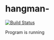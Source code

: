 # hangman-

[![Build Status](https://travis-ci.org/SibSUTISiv622/hangman-.svg?branch=master)](https://travis-ci.org/SibSUTISiv622/hangman-)

Program is running


